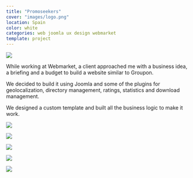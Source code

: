 ```yaml
---
title: "Promoseekers"
cover: "images/logo.png"
location: Spain
color: white
categories: web joomla ux design webmarket
template: project
---
```


![](/work/promoseekers/images/1.png)

While working at Webmarket, a client approached me with a business idea, a briefing and a budget to build a website similar to Groupon.

We decided to build it using Joomla and some of the plugins for geolocalization, directory management, ratings, statistics and download management.

We designed a custom template and built all the business logic to make it work.

![](/work/promoseekers/images/2.jpg)

![](/work/promoseekers/images/3.jpg)

![](/work/promoseekers/images/4.jpg)

![](/work/promoseekers/images/5.jpg)

![](/work/promoseekers/images/6.jpg)
